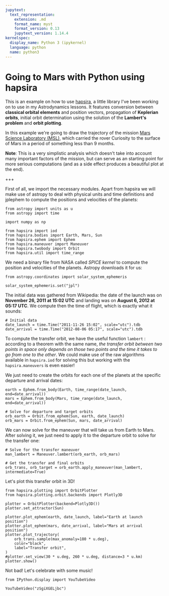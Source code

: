 ```yaml
---
jupytext:
  text_representation:
    extension: .md
    format_name: myst
    format_version: 0.13
    jupytext_version: 1.14.4
kernelspec:
  display_name: Python 3 (ipykernel)
  language: python
  name: python3
---
```


# Going to Mars with Python using hapsira

This is an example on how to use [hapsira](https://github.com/hapsira/hapsira), a little library I've been working on to use in my Astrodynamics lessons. It features conversion between **classical orbital elements** and position vectors, propagation of **Keplerian orbits**, initial orbit determination using the solution of the **Lambert's problem** and **orbit plotting**.

In this example we're going to draw the trajectory of the mission [Mars Science Laboratory (MSL)](http://mars.jpl.nasa.gov/msl/), which carried the rover Curiosity to the surface of Mars in a period of something less than 9 months.

**Note**: This is a very simplistic analysis which doesn't take into account many important factors of the mission, but can serve as an starting point for more serious computations (and as a side effect produces a beautiful plot at the end).

+++

First of all, we import the necessary modules. Apart from hapsira we will make use of astropy to deal with physical units and time definitions and jplephem to compute the positions and velocities of the planets:

```{code-cell} ipython3
from astropy import units as u
from astropy import time

import numpy as np

from hapsira import iod
from hapsira.bodies import Earth, Mars, Sun
from hapsira.ephem import Ephem
from hapsira.maneuver import Maneuver
from hapsira.twobody import Orbit
from hapsira.util import time_range
```

We need a binary file from NASA called *SPICE kernel* to compute the position and velocities of the planets. Astropy downloads it for us:

```{code-cell} ipython3
from astropy.coordinates import solar_system_ephemeris

solar_system_ephemeris.set("jpl")
```

The initial data was gathered from Wikipedia: the date of the launch was on **November 26, 2011 at 15:02 UTC** and landing was on **August 6, 2012 at 05:17 UTC**. We compute then the time of flight, which is exactly what it sounds:

```{code-cell} ipython3
# Initial data
date_launch = time.Time("2011-11-26 15:02", scale="utc").tdb
date_arrival = time.Time("2012-08-06 05:17", scale="utc").tdb
```

To compute the transfer orbit, we have the useful function `lambert` : according to a theorem with the same name, *the transfer orbit between two points in space only depends on those two points and the time it takes to go from one to the other*. We could make use of the raw algorithms available in `hapsira.iod` for solving this but working with the `hapsira.maneuvers` is even easier!

We just need to create the orbits for each one of the planets at the specific departure and arrival dates:

```{code-cell} ipython3
earth = Ephem.from_body(Earth, time_range(date_launch, end=date_arrival))
mars = Ephem.from_body(Mars, time_range(date_launch, end=date_arrival))
```

```{code-cell} ipython3
# Solve for departure and target orbits
orb_earth = Orbit.from_ephem(Sun, earth, date_launch)
orb_mars = Orbit.from_ephem(Sun, mars, date_arrival)
```

We can now solve for the maneuver that will take us from Earth to Mars. After solving it, we just need to apply it to the departure orbit to solve for the transfer one:

```{code-cell} ipython3
# Solve for the transfer maneuver
man_lambert = Maneuver.lambert(orb_earth, orb_mars)

# Get the transfer and final orbits
orb_trans, orb_target = orb_earth.apply_maneuver(man_lambert, intermediate=True)
```

Let's plot this transfer orbit in 3D!

```{code-cell} ipython3
from hapsira.plotting import OrbitPlotter
from hapsira.plotting.orbit.backends import Plotly3D
```

```{code-cell} ipython3
plotter = OrbitPlotter(backend=Plotly3D())
plotter.set_attractor(Sun)

plotter.plot_ephem(earth, date_launch, label="Earth at launch position")
plotter.plot_ephem(mars, date_arrival, label="Mars at arrival position")
plotter.plot_trajectory(
    orb_trans.sample(max_anomaly=180 * u.deg),
    color="black",
    label="Transfer orbit",
)
#plotter.set_view(30 * u.deg, 260 * u.deg, distance=3 * u.km)
plotter.show()
```

Not bad! Let's celebrate with some music!

```{code-cell} ipython3
from IPython.display import YouTubeVideo

YouTubeVideo("zSgiXGELjbc")
```
